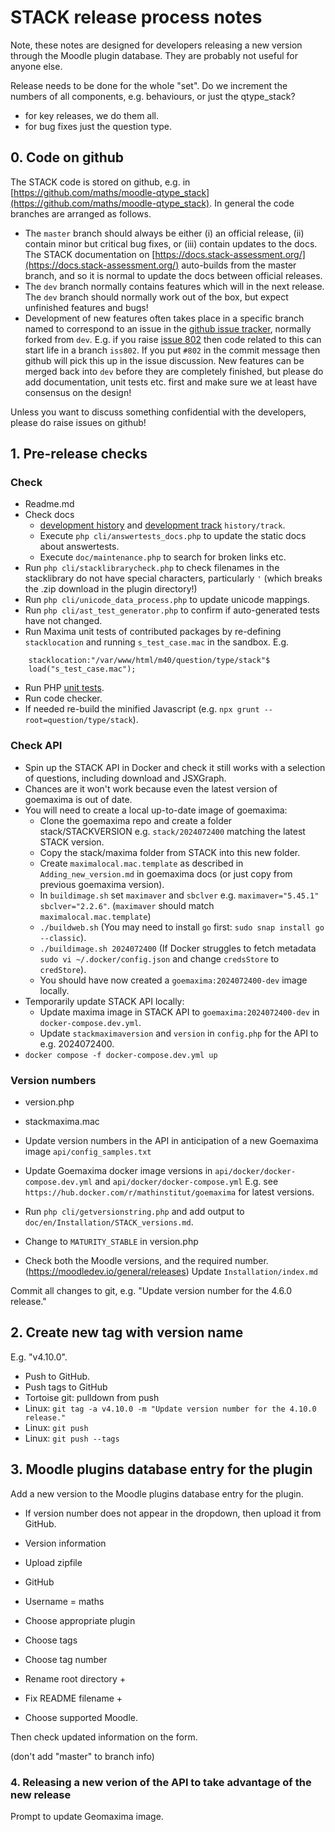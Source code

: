 # STACK release process notes

Note, these notes are designed for developers releasing a new version through the Moodle plugin database.  They are probably not useful for anyone else.

Release needs to be done for the whole "set".  Do we increment the numbers of all components, e.g. behaviours, or just the qtype_stack?

* for key releases, we do them all.
* for bug fixes just the question type.

## 0. Code on github

The STACK code is stored on github, e.g. in [https://github.com/maths/moodle-qtype_stack](https://github.com/maths/moodle-qtype_stack). In general the code branches are arranged as follows.

* The `master` branch should always be either (i) an official release, (ii) contain minor but critical bug fixes, or (iii) contain updates to the docs.  The STACK documentation on [https://docs.stack-assessment.org/](https://docs.stack-assessment.org/) auto-builds from the master branch, and so it is normal to update the docs between official releases.
* The `dev` branch normally contains features which will in the next release.  The `dev` branch should normally work out of the box, but expect unfinished features and bugs!  
* Development of new features often takes place in a specific branch named to correspond to an issue in the [github issue tracker](https://github.com/maths/moodle-qtype_stack/issues), normally forked from `dev`.  E.g. if you raise [issue 802](https://github.com/maths/moodle-qtype_stack/issues/802) then code related to this can start life in a branch `iss802`.  If you put `#802` in the commit message then github will pick this up in the issue discussion.  New features can be merged back into `dev` before they are completely finished, but please do add documentation, unit tests etc. first and make sure we at least have consensus on the design!

Unless you want to discuss something confidential with the developers, please do raise issues on github!

## 1. Pre-release checks

### Check

* Readme.md
* Check docs 
  - [development history](Development_history.md) and [development track](Development_track.md) `history/track`.
  - Execute `php cli/answertests_docs.php` to update the static docs about answertests.
  - Execute `doc/maintenance.php` to search for broken links etc.
* Run `php cli/stacklibrarycheck.php` to check filenames in the stacklibrary do not have special characters, particularly `'` (which breaks the .zip download in the plugin directory!)
* Run `php cli/unicode_data_process.php` to update unicode mappings.
* Run `php cli/ast_test_generator.php` to confirm if auto-generated tests have not changed.
* Run Maxima unit tests of contributed packages by re-defining `stacklocation` and running `s_test_case.mac` in the sandbox.  E.g.

````
    stacklocation:"/var/www/html/m40/question/type/stack"$
    load("s_test_case.mac");
````

* Run PHP [unit tests](Unit_tests.md).
* Run code checker.
* If needed re-build the minified Javascript (e.g. `npx grunt --root=question/type/stack`).

### Check API

* Spin up the STACK API in Docker and check it still works with a selection of questions, including download and JSXGraph.
* Chances are it won't work because even the latest version of goemaxima is out of date.
* You will need to create a local up-to-date image of goemaxima:
  * Clone the goemaxima repo and create a folder stack/STACKVERSION e.g. `stack/2024072400` matching the latest STACK version.
  * Copy the stack/maxima folder from STACK into this new folder.
  * Create `maximalocal.mac.template` as described in `Adding_new_version.md` in goemaxima docs (or just copy from previous goemaxima version).
  * In `buildimage.sh` set `maximaver` and `sbclver` e.g. `maximaver="5.45.1" sbclver="2.2.6"`. (`maximaver` should match `maximalocal.mac.template`)
  * `./buildweb.sh` (You may need to install `go` first: `sudo snap install go --classic`).
  * `./buildimage.sh 2024072400` (If Docker struggles to fetch metadata `sudo vi ~/.docker/config.json` and change `credsStore` to `credStore`).
  * You should have now created a `goemaxima:2024072400-dev` image locally.
* Temporarily update STACK API locally:
  * Update maxima image in STACK API to `goemaxima:2024072400-dev` in `docker-compose.dev.yml`.
  * Update `stackmaximaversion` and `version` in `config.php` for the API to e.g. 2024072400.
* `docker compose -f docker-compose.dev.yml up`

### Version numbers

 * version.php
 * stackmaxima.mac
 * Update version numbers in the API in anticipation of a new Goemaxima image `api/config_samples.txt`
 * Update Goemaxima docker image versions in `api/docker/docker-compose.dev.yml` and  `api/docker/docker-compose.yml`
   E.g. see `https://hub.docker.com/r/mathinstitut/goemaxima` for latest versions.


 * Run `php cli/getversionstring.php` and add output to `doc/en/Installation/STACK_versions.md`.
 * Change to `MATURITY_STABLE` in version.php
 * Check both the Moodle versions, and the required number. (https://moodledev.io/general/releases)  Update `Installation/index.md`

Commit all changes to git, e.g. "Update version number for the 4.6.0 release."

## 2. Create new tag with version name

E.g. "v4.10.0".

* Push to GitHub.
* Push tags to GitHub 
 * Tortoise git: pulldown from push
 * Linux: `git tag -a v4.10.0 -m "Update version number for the 4.10.0 release."`
 * Linux: `git push`
 * Linux: `git push --tags`

## 3. Moodle plugins database entry for the plugin

Add a new version to the Moodle plugins database entry for the plugin.

* If version number does not appear in the dropdown, then upload it from GitHub.
 
* Version information
* Upload zipfile
* GitHub
* Username = maths
* Choose appropriate plugin
* Choose tags
* Choose tag number
* Rename root directory +
* Fix README filename +
* Choose supported Moodle.

Then check updated information on the form.

(don't add "master" to branch info)

### 4. Releasing a new verion of the API to take advantage of the new release

Prompt to update Geomaxima image.

